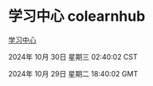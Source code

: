 # 学习中心 colearnhub
[学习中心](http://219.139.197.74:56308/colearnhub/)

2024年 10月 30日 星期三 02:40:02 CST

2024年 10月 29日 星期二 18:40:02 GMT
